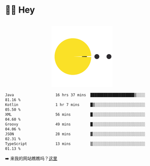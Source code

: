 
# 👋🏻 Hey
<div align="center">
	<br>
	<img src="https://raw.githubusercontent.com/Aniket965/Aniket965/master/pacman.svg?sanitize=true" width="200" height="200">
	<br>
</div>

<!--START_SECTION:waka-->

```text
Java                   16 hrs 37 mins  ████████████████████▒░░░░   81.16 %
Kotlin                 1 hr 7 mins     █▒░░░░░░░░░░░░░░░░░░░░░░░   05.50 %
XML                    56 mins         █░░░░░░░░░░░░░░░░░░░░░░░░   04.60 %
Groovy                 49 mins         █░░░░░░░░░░░░░░░░░░░░░░░░   04.06 %
JSON                   28 mins         ▓░░░░░░░░░░░░░░░░░░░░░░░░   02.31 %
TypeScript             13 mins         ▒░░░░░░░░░░░░░░░░░░░░░░░░   01.13 %
```

<!--END_SECTION:waka-->

 ➡️  来我的网站瞧瞧吗？[这里](https://www.shaolongfei.com)
